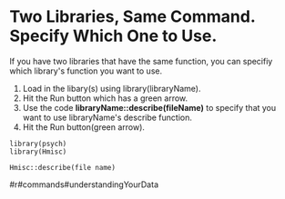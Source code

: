 # Two Libraries, Same Command. Specify Which One to Use. 

If you have two libraries that have the same function, you can      specifiy which library's function you want to use. 

1. Load in the libary(s) using library(libraryName). 
2. Hit the Run button which has a green arrow. 
3. Use the code  **libraryName::describe(fileName)** to specify that you want to use libraryName's describe function.
4. Hit the Run button(green arrow).

```{r}
library(psych)
library(Hmisc)
```

```{r}
Hmisc::describe(file name)
```

#r#commands#understandingYourData
